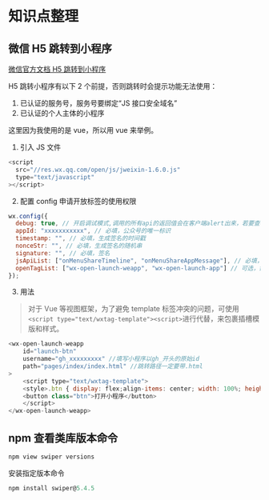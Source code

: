 # 知识点整理

## 微信 H5 跳转到小程序

[微信官方文档 H5 跳转到小程序](https://developers.weixin.qq.com/doc/offiaccount/OA_Web_Apps/Wechat_Open_Tag.html)

H5 跳转小程序有以下 2 个前提，否则跳转时会提示功能无法使用：

1. 已认证的服务号，服务号要绑定“JS 接口安全域名”
2. 已认证的个人主体的小程序

这里因为我使用的是 vue，所以用 vue 来举例。

1. 引入 JS 文件

```javascript
<script
  src="//res.wx.qq.com/open/js/jweixin-1.6.0.js"
  type="text/javascript"
></script>
```

2. 配置 config 申请开放标签的使用权限

```javascript
wx.config({
  debug: true, // 开启调试模式,调用的所有api的返回值会在客户端alert出来，若要查看传入的参数，可以在pc端打开，参数信息会通过log打出，仅在pc端时才会打印
  appId: "xxxxxxxxxxx", // 必填，公众号的唯一标识
  timestamp: "", // 必填，生成签名的时间戳
  nonceStr: "", // 必填，生成签名的随机串
  signature: "", // 必填，签名
  jsApiList: ["onMenuShareTimeline", "onMenuShareAppMessage"], // 必填，需要使用的JS接口列表
  openTagList: ["wx-open-launch-weapp", "wx-open-launch-app"] // 可选，需要使用的开放标签列表，例如['wx-open-launch-app']
});
```

3. 用法

> 对于 Vue 等视图框架，为了避免 template 标签冲突的问题，可使用`<script type="text/wxtag-template"><script>`进行代替，来包裹插槽模版和样式。

```javascript
<wx-open-launch-weapp
    id="launch-btn"
    username="gh_xxxxxxxxx" //填写小程序以gh_开头的原始id
    path="pages/index/index.html" //跳转路径一定要带.html
>
    <script type="text/wxtag-template">
    <style>.btn { display: flex;align-items: center; width: 100%; height: 100px; margin-top: 20%; color: #FFFFFF;  background-color: #007AFF; }</style>
    <button class="btn">打开小程序</button>
    </script>
</wx-open-launch-weapp>
```

## npm 查看类库版本命令

```javascript
npm view swiper versions
```

安装指定版本命令

```javascript
npm install swiper@5.4.5
```
